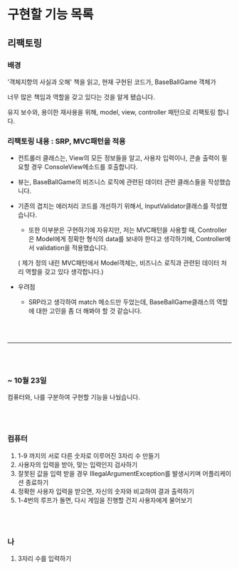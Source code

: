 # 구현할 기능 목록
## 리팩토링 
### 배경

'객체지향의 사실과 오해' 책을 읽고, 현재 구현된 코드가, BaseBallGame 객체가

너무 많은 책임과 역할을 갖고 있다는 것을 알게 됐습니다.

유지 보수와, 용이한 재사용을 위해, model, view, controller 패턴으로 리팩토링 합니다.


### 리팩토링 내용 : SRP, MVC패턴을 적용 

- 컨트롤러 클래스는, View의 모든 정보들을 알고, 사용자 입력이나, 콘솔 출력이 필요할 경우
    ConsoleView메소드를 호출합니다.
- 뷰는, BaseBallGame의 비즈니스 로직에 관련된 데이터 관련 클래스들을 작성했습니다.
- 기존의 겹치는 에러처리 코드를 개선하기 위해서, InputValidator클래스를 작성했습니다.
  - 또한 이부분은 구현하기에 자유지만, 저는 MVC패턴을 사용할 때, Controller은 Model에게 정확한 형식의 data를 보내야 한다고 생각하기에, Controller에서 validation을 적용했습니다.

  ( 제가 정의 내린 MVC패턴에서 Model객체는, 비즈니스 로직과 관련된 데이터 처리 역할을 갖고 있다 생각합니다.)


- 우려점
  - SRP라고 생각하여 match 메소드만 두었는데, BaseBallGame클래스의 역할에 대한 고민을 좀 더 해봐야 할 것 같습니다.
  


<br></br>



---
<br></br>

### ~ 10월 23일
컴퓨터와, 나를 구분하여 구현할 기능을 나눴습니다.

<br></br>


### 컴퓨터

1.  1-9 까지의 서로 다른 숫자로 이루어진 3자리 수 만들기
2. 사용자의 입력을 받아, 맞는 입력인지 검사하기
3. 잘못된 값을 입력 받을 경우 IllegalArgumentException를 발생시키며 어플리케이션 종료하기
4. 정확한 사용자 입력을 받으면, 자신의 숫자와 비교하여 결과 출력하기
5. 1-4번의 루프가 돌면, 다시 게임을 진행할 건지 사용자에게 물어보기

<br></br>

### 나
1. 3자리 수를 입력하기
